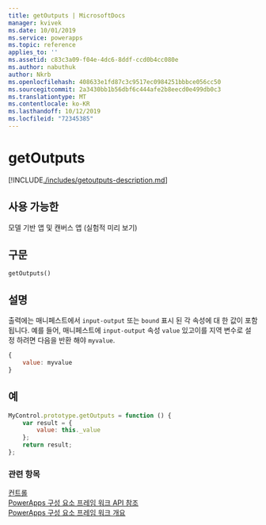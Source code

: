 ```yaml
---
title: getOutputs | MicrosoftDocs
manager: kvivek
ms.date: 10/01/2019
ms.service: powerapps
ms.topic: reference
applies_to: ''
ms.assetid: c83c3a09-f04e-4dc6-8ddf-ccd0b4cc080e
ms.author: nabuthuk
author: Nkrb
ms.openlocfilehash: 408633e1fd87c3c9517ec0984251bbbce056cc50
ms.sourcegitcommit: 2a3430bb1b56dbf6c444afe2b8eecd0e499db0c3
ms.translationtype: MT
ms.contentlocale: ko-KR
ms.lasthandoff: 10/12/2019
ms.locfileid: "72345385"
---
```

# <a name="getoutputs"></a>getOutputs

[!INCLUDE[./includes/getoutputs-description.md](./includes/getoutputs-description.md)]

## <a name="available-for"></a>사용 가능한 

모델 기반 앱 및 캔버스 앱 (실험적 미리 보기)

## <a name="syntax"></a>구문

`getOutputs()`

## <a name="remarks"></a>설명

출력에는 매니페스트에서 `input-output` 또는 `bound` 표시 된 각 속성에 대 한 값이 포함 됩니다.
예를 들어, 매니페스트에 `input-output` 속성 `value` 있고이를 지역 변수로 설정 하려면 다음을 반환 해야 `myvalue`.

```javascript
{
    value: myvalue
}
```

## <a name="example"></a>예

```javascript
MyControl.prototype.getOutputs = function () {
    var result = {
        value: this._value
    };
    return result;
};
```


### <a name="related-topics"></a>관련 항목

[컨트롤](../control.md)<br/>
[PowerApps 구성 요소 프레임 워크 API 참조](../../reference/index.md)<br/>
[PowerApps 구성 요소 프레임 워크 개요](../../overview.md)